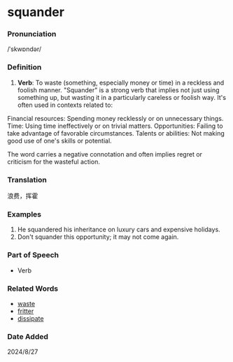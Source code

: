 # squander
### Pronunciation
/ˈskwɒndər/
### Definition
1. **Verb**: To waste (something, especially money or time) in a reckless and foolish manner.
"Squander" is a strong verb that implies not just using something up, but wasting it in a particularly careless or foolish way. It's often used in contexts related to:

Financial resources: Spending money recklessly or on unnecessary things.
Time: Using time ineffectively or on trivial matters.
Opportunities: Failing to take advantage of favorable circumstances.
Talents or abilities: Not making good use of one's skills or potential.

The word carries a negative connotation and often implies regret or criticism for the wasteful action.
### Translation
浪费，挥霍
### Examples
1. He squandered his inheritance on luxury cars and expensive holidays.
2. Don't squander this opportunity; it may not come again.
### Part of Speech
- Verb
### Related Words
- [waste](waste.md)
- [fritter](fritter.md)
- [dissipate](dissipate.md)
### Date Added
2024/8/27